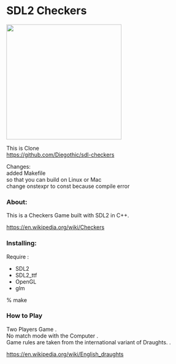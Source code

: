 SDL2 Checkers
===============

<image src="https://raw.githubusercontent.com/ohwada/MAC_cpp_Samples/master/SDL2/checkers/screenshots/checkers.png" width="300" /> <br/>

This is Clone <br/>
https://github.com/Diegothic/sdl-checkers  <br/>

Changes: <br/>
added Makefile <br/>
so that you can build on Linux or Mac <br/>
change onstexpr to const because compile error <br/>


### About: 
This is a Checkers Game built with SDL2 in C++.<br/>

https://en.wikipedia.org/wiki/Checkers <br/>

### Installing:
Require : <br/>
- SDL2 <br/>
- SDL2_ttf <br/>
- OpenGL <br/>
- glm <br/>

% make <br/>

### How to Play
Two Players Game .<br/>
No match mode with the Computer .<br/>
Game rules are taken from the international variant of Draughts.  .<br/>

https://en.wikipedia.org/wiki/English_draughts

